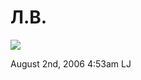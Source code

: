 # Л.В.

![](http://img-2006-07.photosight.ru/19/1544820.jpg)

<span id="timestamp"> August 2nd, 2006 4:53am </span> <span
class="tag">LJ</span>
